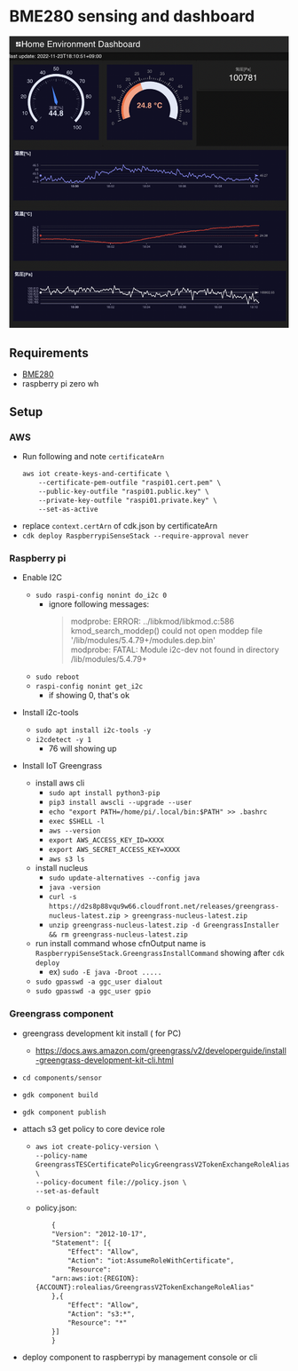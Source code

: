 # BME280 sensing and dashboard

![](imgs/screenshot.png)

## Requirements

- [BME280](https://akizukidenshi.com/catalog/g/gK-09421/)
- raspberry pi zero wh

## Setup

### AWS

- Run following and note `certificateArn`
  ```
  aws iot create-keys-and-certificate \
      --certificate-pem-outfile "raspi01.cert.pem" \
      --public-key-outfile "raspi01.public.key" \
      --private-key-outfile "raspi01.private.key" \
      --set-as-active
  ```
- replace `context.certArn` of cdk.json by certificateArn
- `cdk deploy RaspberrypiSenseStack --require-approval never`

### Raspberry pi

- Enable I2C
  - `sudo raspi-config nonint do_i2c 0`
    - ignore following messages:
      > modprobe: ERROR: ../libkmod/libkmod.c:586 kmod_search_moddep() could not open moddep file '/lib/modules/5.4.79+/modules.dep.bin'  
      > modprobe: FATAL: Module i2c-dev not found in directory /lib/modules/5.4.79+
  - `sudo reboot`
  - `raspi-config nonint get_i2c`
    - if showing 0, that's ok
- Install i2c-tools

  - `sudo apt install i2c-tools -y`
  - `i2cdetect -y 1`
    - 76 will showing up

- Install IoT Greengrass
  - install aws cli
    - `sudo apt install python3-pip`
    - `pip3 install awscli --upgrade --user`
    - `echo "export PATH=/home/pi/.local/bin:$PATH" >> .bashrc`
    - `exec $SHELL -l`
    - `aws --version`
    - `export AWS_ACCESS_KEY_ID=XXXX`
    - `export AWS_SECRET_ACCESS_KEY=XXXX`
    - `aws s3 ls`
  - install nucleus
    - `sudo update-alternatives --config java`
    - `java -version`
    - `curl -s https://d2s8p88vqu9w66.cloudfront.net/releases/greengrass-nucleus-latest.zip > greengrass-nucleus-latest.zip`
    - `unzip greengrass-nucleus-latest.zip -d GreengrassInstaller && rm greengrass-nucleus-latest.zip`
  - run install command whose cfnOutput name is `RaspberrypiSenseStack.GreengrassInstallCommand` showing after `cdk deploy`
    - ex) `sudo -E java -Droot .....`
  - `sudo gpasswd -a ggc_user dialout`
  - `sudo gpasswd -a ggc_user gpio`

### Greengrass component

- greengrass development kit install ( for PC)
  - https://docs.aws.amazon.com/greengrass/v2/developerguide/install-greengrass-development-kit-cli.html
- `cd components/sensor`
- `gdk component build`
- `gdk component publish`
- attach s3 get policy to core device role

  - ```
    aws iot create-policy-version \
    --policy-name GreengrassTESCertificatePolicyGreengrassV2TokenExchangeRoleAlias \
    --policy-document file://policy.json \
    --set-as-default
    ```
  - policy.json:
    ```
        {
        "Version": "2012-10-17",
        "Statement": [{
            "Effect": "Allow",
            "Action": "iot:AssumeRoleWithCertificate",
            "Resource":
        "arn:aws:iot:{REGION}:{ACCOUNT}:rolealias/GreengrassV2TokenExchangeRoleAlias"
        },{
            "Effect": "Allow",
            "Action": "s3:*",
            "Resource": "*"
        }]
        }
    ```

- deploy component to raspberrypi by management console or cli
